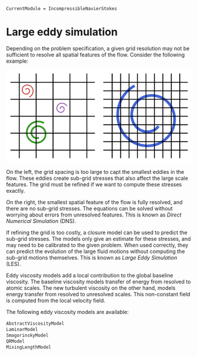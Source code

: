```@meta
CurrentModule = IncompressibleNavierStokes
```

# Large eddy simulation

Depending on the problem specification, a given grid resolution may not be
sufficient to resolve all spatial features of the flow. Consider the following
example:

![Resolution](../assets/resolution.png)

On the left, the grid spacing is too large to capt the smallest eddies in the
flow. These eddies create sub-grid stresses that also affect the large scale
features. The grid must be refined if we want to compute these stresses
exactly.

On the right, the smallest spatial feature of the flow is fully resolved, and
there are no sub-grid stresses. The equations can be solved without worrying
about errors from unresolved features. This is known as *Direct Numerical
Simulation* (DNS).

If refining the grid is too costly, a closure model can be used to predict the
sub-grid stresses. The models only give an estimate for these stresses, and may
need to be calibrated to the given problem. When used correctly, they can
predict the evolution of the large fluid motions without computing the sub-grid
motions themselves. This is known as *Large Eddy Simulation* (LES).

Eddy viscosity models add a local contribution to the global baseline
viscosity. The baseline viscosity models transfer of energy from resolved to
atomic scales. The new turbulent viscosity on the other hand, models energy
transfer from resolved to unresolved scales. This non-constant field is
computed from the local velocity field.

The following eddy viscosity models are available:

```@docs
AbstractViscosityModel
LaminarModel
SmagorinskyModel
QRModel
MixingLengthModel
```
